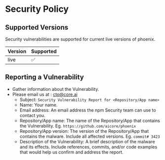 # Security Policy

## Supported Versions
Security vulnerabilities are supported for current live versions of phoenix.

| Version | Supported          |
| ------- | ------------------ |
| live   | :white_check_mark: |


## Reporting a Vulnerability

* Gather information about the Vulnerability.
* Please email us at : cto@core.ai
  * Subject: `Security Vulnerability Report for <Repository/App name>`
  * Name: Your name.
  * Email address: An email address the npm Security team can use to contact you.
  * Repository/App name: The name of the Repository/App that contains the Vulnerability.  Eg. `https://github.com/aicore/phoenix`
  * Repository/App version: The version of the Repository/App that contains the malware. Include all affected versions. Eg. `commit# 3423`
  * Description of the Vulnerability: A brief description of the malware and its effects.
    Include references, commits, and/or code examples that would help us confirm and address the report.
    
 

